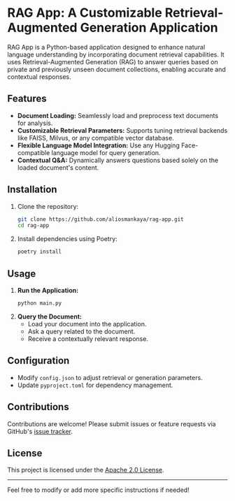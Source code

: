 # RAG App: A Customizable Retrieval-Augmented Generation Application

RAG App is a Python-based application designed to enhance natural language understanding by incorporating document retrieval capabilities. It uses Retrieval-Augmented Generation (RAG) to answer queries based on private and previously unseen document collections, enabling accurate and contextual responses.

## Features

- **Document Loading:** Seamlessly load and preprocess text documents for analysis.
- **Customizable Retrieval Parameters:** Supports tuning retrieval backends like FAISS, Milvus, or any compatible vector database.
- **Flexible Language Model Integration:** Use any Hugging Face-compatible language model for query generation.
- **Contextual Q&A:** Dynamically answers questions based solely on the loaded document's content.

## Installation

1. Clone the repository:
   ```bash
   git clone https://github.com/aliosmankaya/rag-app.git
   cd rag-app
   ```
2. Install dependencies using Poetry:
   ```bash
   poetry install
   ```

## Usage

1. **Run the Application:**
   ```bash
   python main.py
   ```
2. **Query the Document:**
   - Load your document into the application.
   - Ask a query related to the document.
   - Receive a contextually relevant response.

## Configuration

- Modify `config.json` to adjust retrieval or generation parameters.
- Update `pyproject.toml` for dependency management.

## Contributions

Contributions are welcome! Please submit issues or feature requests via GitHub's [issue tracker](https://github.com/aliosmankaya/rag-app/issues).

## License

This project is licensed under the [Apache 2.0 License](LICENSE).

---

Feel free to modify or add more specific instructions if needed!